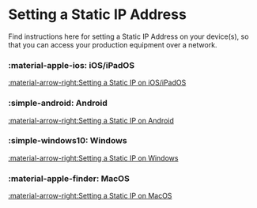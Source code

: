 # Setting a Static IP Address

Find instructions here for setting a Static IP Address on your device(s), so that you can access your production equipment over a network.

### :material-apple-ios: iOS/iPadOS

[:material-arrow-right:Setting a Static IP on iOS/iPadOS](setting-a-static-ip-on-ios-ipados.md "mention")

### :simple-android: Android

[:material-arrow-right:Setting a Static IP on Android](setting-a-static-ip-on-android.md "mention")

### :simple-windows10: Windows

[:material-arrow-right:Setting a Static IP on Windows](setting-a-static-ip-on-windows.md "mention")

### :material-apple-finder: MacOS

[:material-arrow-right:Setting a Static IP on MacOS](setting-a-static-ip-on-macos.md "mention")
